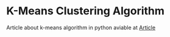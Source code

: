 # K-Means Clustering Algorithm

Article about k-means algorithm in python aviable at <a href="https://mubaris.com/posts/kmeans-clustering/">Article</a>